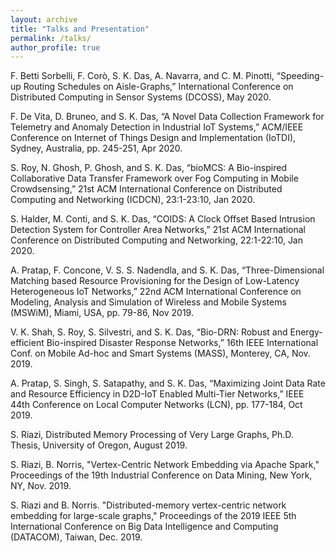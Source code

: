 ```yaml
---
layout: archive
title: "Talks and Presentation"
permalink: /talks/
author_profile: true
---
```


F. Betti Sorbelli, F. Corò, S. K. Das, A. Navarra, and C. M. Pinotti, “Speeding-up Routing Schedules on Aisle-Graphs,” International Conference on Distributed Computing in Sensor Systems (DCOSS), May 2020.

F. De Vita, D. Bruneo, and S. K. Das, “A Novel Data Collection Framework for Telemetry and Anomaly Detection in Industrial IoT Systems,” ACM/IEEE Conference on Internet of Things Design and Implementation (IoTDI), Sydney, Australia, pp. 245-251, Apr 2020. 

S. Roy, N. Ghosh, P. Ghosh, and S. K. Das, “bioMCS: A Bio-inspired Collaborative Data Transfer Framework over Fog Computing in Mobile Crowdsensing,” 21st ACM International Conference on Distributed Computing and Networking (ICDCN), 23:1-23:10, Jan 2020. 

S. Halder, M. Conti, and S. K. Das, “COIDS: A Clock Offset Based Intrusion Detection System for Controller Area Networks,” 21st ACM International Conference on Distributed Computing and Networking, 22:1-22:10, Jan 2020.

A. Pratap, F. Concone, V. S. S. Nadendla, and S. K. Das, “Three-Dimensional Matching based Resource Provisioning for the Design of Low-Latency Heterogeneous IoT Networks,” 22nd ACM International Conference on Modeling, Analysis and Simulation of Wireless and Mobile Systems (MSWiM), Miami, USA, pp. 79-86, Nov 2019.

V. K. Shah, S. Roy, S. Silvestri, and S. K. Das, “Bio-DRN: Robust and Energy-efficient Bio-inspired Disaster Response Networks,” 16th IEEE International Conf. on Mobile Ad-hoc and Smart Systems (MASS), Monterey, CA, Nov. 2019.

A. Pratap, S. Singh, S. Satapathy, and S. K. Das, “Maximizing Joint Data Rate and Resource Efficiency in D2D-IoT Enabled Multi-Tier Networks,” IEEE 44th Conference on Local Computer Networks (LCN), pp. 177-184, Oct 2019.

S. Riazi, Distributed Memory Processing of Very Large Graphs, Ph.D. Thesis, University of Oregon, August 2019.

S. Riazi, B. Norris, "Vertex-Centric Network Embedding via Apache Spark," Proceedings of the 19th Industrial Conference on Data Mining, New York, NY, Nov. 2019.

S. Riazi and B. Norris. "Distributed-memory vertex-centric network embedding for large-scale graphs," Proceedings of the 2019 IEEE 5th International Conference on Big Data Intelligence and Computing (DATACOM), Taiwan, Dec. 2019.
